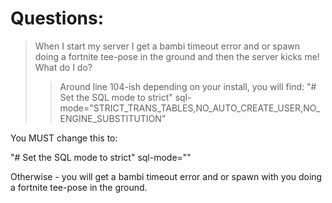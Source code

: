   
# Questions: #
> When I start my server I get a bambi timeout error and or spawn doing a fortnite tee-pose in the ground and then the server kicks me! What do I do?
>>Around line 104-ish depending on your install, you will find:
"# Set the SQL mode to strict"
sql-mode="STRICT_TRANS_TABLES,NO_AUTO_CREATE_USER,NO_ENGINE_SUBSTITUTION"

You MUST change this to:

"# Set the SQL mode to strict"
sql-mode=""

Otherwise - you will get a bambi timeout error and or spawn with you doing a fortnite tee-pose in the ground.
